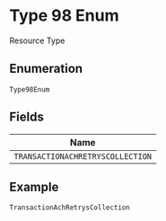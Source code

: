 
# Type 98 Enum

Resource Type

## Enumeration

`Type98Enum`

## Fields

| Name |
|  --- |
| `TRANSACTIONACHRETRYSCOLLECTION` |

## Example

```
TransactionAchRetrysCollection
```

